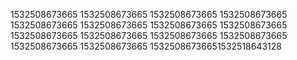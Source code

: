 1532508673665
1532508673665
1532508673665
1532508673665
1532508673665
1532508673665
1532508673665
1532508673665
1532508673665
1532508673665
1532508673665
1532508673665
1532508673665
1532508673665
15325086736651532518643128